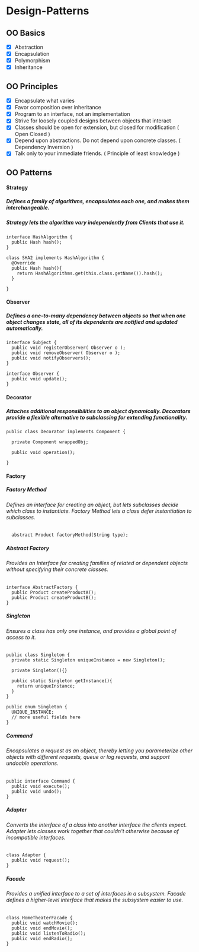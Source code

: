 # Design-Patterns

## OO Basics

- [x] Abstraction
- [x] Encapsulation
- [x] Polymorphism
- [x] Inheritance

## OO Principles

- [x] Encapsulate what varies
- [x] Favor composition over inheritance
- [x] Program to an interface, not an implementation
- [x] Strive for loosely coupled designs between objects that interact
- [x] Classes should be open for extension, but closed for modification ( Open Closed )
- [x] Depend upon abstractions. Do not depend upon concrete classes. ( Dependency Inversion )
- [x] Talk only to your immediate friends. ( Principle of least knowledge )

## OO Patterns

#### Strategy
##### Defines a family of algorithms, encapsulates each one, and makes them interchangeable. 
##### Strategy lets the algorithm vary independently from Clients that use it.

```
interface HashAlgorithm {
  public Hash hash();
}
```

```
class SHA2 implements HashAlgorithm {
  @Override
  public Hash hash(){
    return HashAlgorithms.get(this.class.getName()).hash();
  }
  
}
```
#### Observer
##### Defines a one-to-many dependency between objects so that when one object changes state, all of its dependents are notified and updated automatically.   

```
interface Subject {
  public void registerObserver( Observer o );
  public void removeObserver( Observer o );
  public void notifyObservers();
}
```
```
interface Observer {
  public void update();
}
```

#### Decorator
##### Attaches additional responsibilities to an object dynamically. Decorators provide a flexible alternative to subclassing for extending functionality.

```
public class Decorator implements Component {

  private Component wrappedObj;
  
  public void operation();
  
}
```

#### Factory

##### Factory Method
###### Defines an interface for creating an object, but lets subclasses decide which class to instantiate. Factory Method lets a class defer instantiation to subclasses.

```
  abstract Product factoryMethod(String type);

```

##### Abstract Factory
###### Provides an Interface for creating families of related or dependent objects without specifying their concrete classes.

```
interface AbstractFactory {
  public Product createProductA();
  public Product createProductB();
}
```

##### Singleton
###### Ensures a class has only one instance, and provides a global point of access to it.

```
public class Singleton {
  private static Singleton uniqueInstance = new Singleton();

  private Singleton(){}
  
  public static Singleton getInstance(){
    return uniqueInstance;
  }
}
```

```
public enum Singleton {
  UNIQUE_INSTANCE;
  // more useful fields here
}
```

##### Command
###### Encapsulates a request as an object, thereby letting you parameterize other objects with different requests, queue or log requests, and support undoable operations.

```
public interface Command {
  public void execute();
  public void undo();
}
```

##### Adapter
###### Converts the interface of a class into another interface the clients expect. Adapter lets classes work together that couldn't otherwise because of incompatible interfaces.

```
class Adapter {
  public void request();
}
```

##### Facade
###### Provides a unified interface to a set of interfaces in a subsystem. Facade defines a higher-level interface that makes the subsystem easier to use.

```
class HomeTheaterFacade {
  public void watchMovie();
  public void endMovie();
  public void listenToRadio();
  public void endRadio();
}
```
